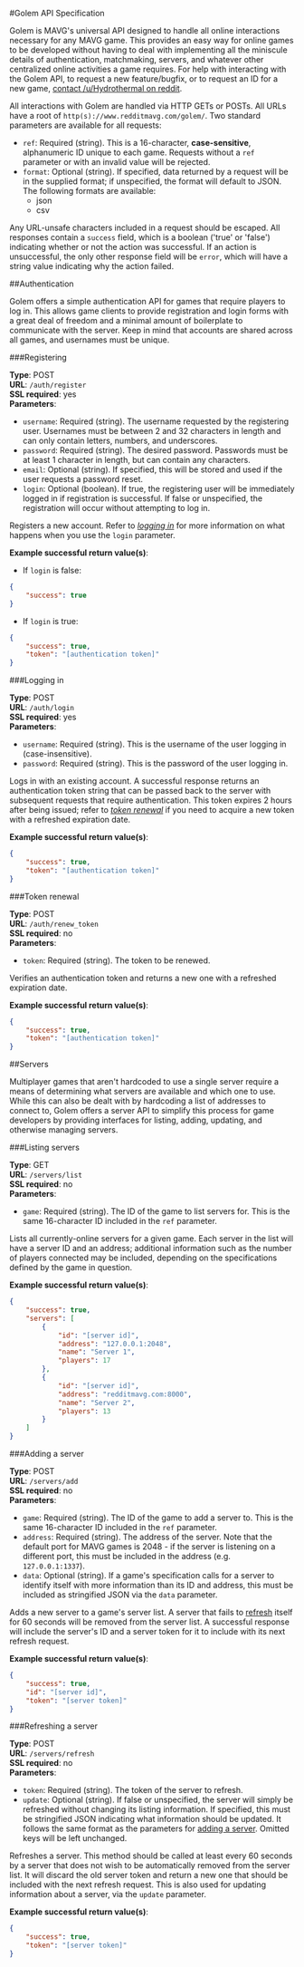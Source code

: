 #Golem API Specification

Golem is MAVG's universal API designed to handle all online interactions necessary for any MAVG game. This provides an easy way for online games to be developed without having to deal with implementing all the miniscule details of authentication, matchmaking, servers, and whatever other centralized online activities a game requires. For help with interacting with the Golem API, to request a new feature/bugfix, or to request an ID for a new game, [contact /u/Hydrothermal on reddit](http://www.reddit.com/message/compose/?to=Hydrothermal).

All interactions with Golem are handled via HTTP GETs or POSTs. All URLs have a root of `http(s)://www.redditmavg.com/golem/`. Two standard parameters are available for all requests:

* `ref`: Required (string). This is a 16-character, **case-sensitive**, alphanumeric ID unique to each game. Requests without a `ref` parameter or with an invalid value will be rejected.
* `format`: Optional (string). If specified, data returned by a request will be in the supplied format; if unspecified, the format will default to JSON. The following formats are available:
    * json
    * csv

Any URL-unsafe characters included in a request should be escaped. All responses contain a `success` field, which is a boolean ('true' or 'false') indicating whether or not the action was successful. If an action is unsuccessful, the only other response field will be `error`, which will have a string value indicating why the action failed.

##Authentication

Golem offers a simple authentication API for games that require players to log in. This allows game clients to provide registration and login forms with a great deal of freedom and a minimal amount of boilerplate to communicate with the server. Keep in mind that accounts are shared across all games, and usernames must be unique.

###Registering

**Type**: POST  
**URL**: `/auth/register`  
**SSL required**: yes  
**Parameters**:

* `username`: Required (string). The username requested by the registering user. Usernames must be between 2 and 32 characters in length and can only contain letters, numbers, and underscores.
* `password`: Required (string). The desired password. Passwords must be at least 1 character in length, but can contain any characters.
* `email`: Optional (string). If specified, this will be stored and used if the user requests a password reset.
* `login`: Optional (boolean). If true, the registering user will be immediately logged in if registration is successful. If false or unspecified, the registration will occur without attempting to log in.

Registers a new account. Refer to [*logging in*](#logging-in) for more information on what happens when you use the `login` parameter.

**Example successful return value(s)**:

* If `login` is false:
```json
{
    "success": true
}
```

* If `login` is true:
```json   
{
    "success": true,
    "token": "[authentication token]"
}
```

###Logging in

**Type**: POST  
**URL**: `/auth/login`  
**SSL required**: yes  
**Parameters**:

* `username`: Required (string). This is the username of the user logging in (case-insensitive).
* `password`: Required (string). This is the password of the user logging in.

Logs in with an existing account. A successful response returns an authentication token string that can be passed back to the server with subsequent requests that require authentication. This token expires 2 hours after being issued; refer to [*token renewal*](#token-renewal) if you need to acquire a new token with a refreshed expiration date.

**Example successful return value(s)**:

```json   
{
    "success": true,
    "token": "[authentication token]"
}
```

###Token renewal

**Type**: POST  
**URL**: `/auth/renew_token`  
**SSL required**: no  
**Parameters**:

* `token`: Required (string). The token to be renewed.

Verifies an authentication token and returns a new one with a refreshed expiration date.

**Example successful return value(s)**:

```json   
{
    "success": true,
    "token": "[authentication token]"
}
```

##Servers

Multiplayer games that aren't hardcoded to use a single server require a means of determining what servers are available and which one to use. While this can also be dealt with by hardcoding a list of addresses to connect to, Golem offers a server API to simplify this process for game developers by providing interfaces for listing, adding, updating, and otherwise managing servers.

###Listing servers

**Type**: GET  
**URL**: `/servers/list`  
**SSL required**: no  
**Parameters**:

* `game`: Required (string). The ID of the game to list servers for. This is the same 16-character ID included in the `ref` parameter.

Lists all currently-online servers for a given game. Each server in the list will have a server ID and an address; additional information such as the number of players connected may be included, depending on the specifications defined by the game in question.

**Example successful return value(s)**:

```json   
{
    "success": true,
    "servers": [
        {
            "id": "[server id]",
            "address": "127.0.0.1:2048",
            "name": "Server 1",
            "players": 17
        },
        {
            "id": "[server id]",
            "address": "redditmavg.com:8000",
            "name": "Server 2",
            "players": 13
        }
    ]
}
```

###Adding a server

**Type**: POST  
**URL**: `/servers/add`  
**SSL required**: no  
**Parameters**:

* `game`: Required (string). The ID of the game to add a server to. This is the same 16-character ID included in the `ref` parameter.
* `address`: Required (string). The address of the server. Note that the default port for MAVG games is 2048 - if the server is listening on a different port, this must be included in the address (e.g. `127.0.0.1:1337`).
* `data`: Optional (string). If a game's specification calls for a server to identify itself with more information than its ID and address, this must be included as stringified JSON via the `data` parameter.

Adds a new server to a game's server list. A server that fails to [refresh](#refreshing-a-server) itself for 60 seconds will be removed from the server list. A successful response will include the server's ID and a server token for it to include with its next refresh request.

**Example successful return value(s)**:

```json   
{
    "success": true,
    "id": "[server id]",
    "token": "[server token]"
}
```

###Refreshing a server

**Type**: POST  
**URL**: `/servers/refresh`  
**SSL required**: no  
**Parameters**:

* `token`: Required (string). The token of the server to refresh.
* `update`: Optional (string). If false or unspecified, the server will simply be refreshed without changing its listing information. If specified, this must be stringified JSON indicating what information should be updated. It follows the same format as the parameters for [adding a server](#adding-a-server). Omitted keys will be left unchanged.

Refreshes a server. This method should be called at least every 60 seconds by a server that does not wish to be automatically removed from the server list. It will discard the old server token and return a new one that should be included with the next refresh request. This is also used for updating information about a server, via the `update` parameter.

**Example successful return value(s)**:

```json   
{
    "success": true,
    "token": "[server token]"
}
```